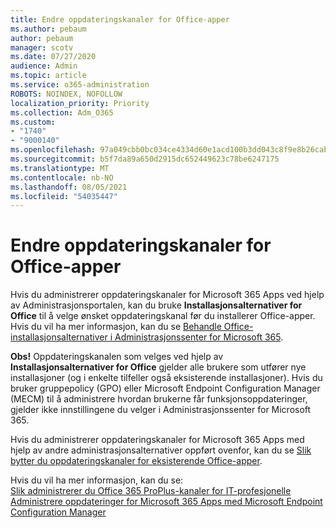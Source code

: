 ```yaml
---
title: Endre oppdateringskanaler for Office-apper
ms.author: pebaum
author: pebaum
manager: scotv
ms.date: 07/27/2020
audience: Admin
ms.topic: article
ms.service: o365-administration
ROBOTS: NOINDEX, NOFOLLOW
localization_priority: Priority
ms.collection: Adm_O365
ms.custom:
- "1740"
- "9000140"
ms.openlocfilehash: 97a049cbb0bc034ce4334d60e1acd100b3dd043c8f9e8b26cab8580d88201516
ms.sourcegitcommit: b5f7da89a650d2915dc652449623c78be6247175
ms.translationtype: MT
ms.contentlocale: nb-NO
ms.lasthandoff: 08/05/2021
ms.locfileid: "54035447"
---
```

# <a name="change-update-channels-for-office-apps"></a>Endre oppdateringskanaler for Office-apper

Hvis du administrerer oppdateringskanaler for Microsoft 365 Apps ved hjelp av Administrasjonsportalen, kan du bruke  **Installasjonsalternativer for Office**  til å velge ønsket oppdateringskanal før du installerer Office-apper. Hvis du vil ha mer informasjon, kan du se [Behandle Office-installasjonsalternativer i Administrasjonssenter for Microsoft 365](https://docs.microsoft.com/deployoffice/manage-software-download-settings-office-365).

**Obs!** Oppdateringskanalen som velges ved hjelp av  **Installasjonsalternativer for Office**  gjelder alle brukere som utfører nye installasjoner (og i enkelte tilfeller også eksisterende installasjoner). Hvis du bruker gruppepolicy (GPO) eller Microsoft Endpoint Configuration Manager (MECM) til å administrere hvordan brukerne får funksjonsoppdateringer, gjelder ikke innstillingene du velger i Administrasjonssenter for Microsoft 365.

Hvis du administrerer oppdateringskanaler for Microsoft 365 Apps med hjelp av andre administrasjonsalternativer oppført ovenfor, kan du se [Slik bytter du oppdateringskanaler for eksisterende Office-apper](https://support.microsoft.com/help/3185078/how-to-switch-from-semi-annual-channel-to-monthly-channel).

Hvis du vil ha mer informasjon, kan du se:  
[Slik administrerer du Office 365 ProPlus-kanaler for IT-profesjonelle](https://techcommunity.microsoft.com/t5/office-365-blog/how-to-manage-office-365-proplus-channels-for-it-pros/ba-p/795813)  
[Administrere oppdateringer for Microsoft 365 Apps med Microsoft Endpoint Configuration Manager](https://docs.microsoft.com/deployoffice/manage-microsoft-365-apps-updates-configuration-manager)